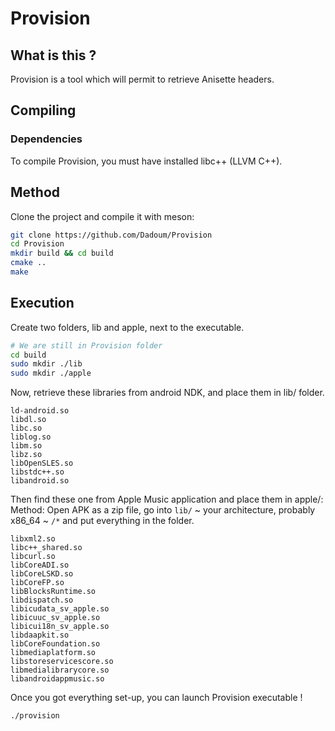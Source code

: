 # Provision

## What is this ?

Provision is a tool which will permit to retrieve Anisette headers.

## Compiling

### Dependencies
To compile Provision, you must have installed libc++ (LLVM C++).

## Method

Clone the project and compile it with meson:

```bash
git clone https://github.com/Dadoum/Provision
cd Provision
mkdir build && cd build
cmake ..
make
```

## Execution

Create two folders, lib and apple, next to the executable.

```bash
# We are still in Provision folder
cd build
sudo mkdir ./lib
sudo mkdir ./apple
```

Now, retrieve these libraries from android NDK, and place them in lib/ folder. 

```
ld-android.so
libdl.so
libc.so
liblog.so
libm.so
libz.so
libOpenSLES.so
libstdc++.so
libandroid.so
```

Then find these one from Apple Music application and place them in apple/:
Method: Open APK as a zip file, go into `lib/` ~ your architecture, probably x86_64 ~ `/*` and put everything in the folder.

```
libxml2.so
libc++_shared.so
libcurl.so
libCoreADI.so
libCoreLSKD.so
libCoreFP.so
libBlocksRuntime.so
libdispatch.so
libicudata_sv_apple.so
libicuuc_sv_apple.so
libicui18n_sv_apple.so
libdaapkit.so
libCoreFoundation.so
libmediaplatform.so
libstoreservicescore.so
libmedialibrarycore.so
libandroidappmusic.so
```

Once you got everything set-up, you can launch Provision executable !

```bash
./provision
```
